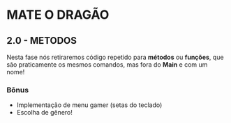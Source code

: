 # MATE O DRAGÃO

## 2.0 - METODOS
Nesta fase nós retiraremos código repetido para **métodos** ou **funções**, que são praticamente os mesmos comandos, mas fora do **Main** e com um nome!
### Bônus
+ Implementação de menu gamer (setas do teclado)
+ Escolha de gênero!